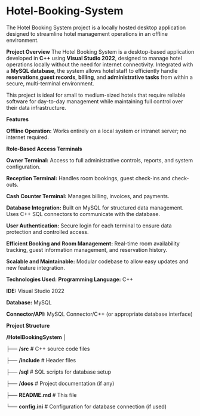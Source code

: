 # Hotel-Booking-System
The Hotel Booking System project is a locally hosted desktop application designed to streamline hotel management operations in an offline environment.

**Project Overview**
The Hotel Booking System is a desktop-based application developed in <b>C++</b> using **Visual Studio 2022**, designed to manage hotel operations locally without the need for internet connectivity. Integrated with a **MySQL database**, the system allows hotel staff to efficiently handle **reservations**,**guest records**, **billing**, and **administrative tasks** from within a secure, multi-terminal environment.

This project is ideal for small to medium-sized hotels that require reliable software for day-to-day management while maintaining full control over their data infrastructure.

**Features**

**Offline Operation:** Works entirely on a local system or intranet server; no internet required.

**Role-Based Access Terminals**

**Owner Terminal:** Access to full administrative controls, reports, and system configuration.

**Reception Terminal:** Handles room bookings, guest check-ins and check-outs.

**Cash Counter Terminal:** Manages billing, invoices, and payments.

**Database Integration:** Built on MySQL for structured data management. Uses C++ SQL connectors to communicate with the database.

**User Authentication:** Secure login for each terminal to ensure data protection and controlled access.

**Efficient Booking and Room Management:** Real-time room availability tracking, guest information management, and reservation history.

**Scalable and Maintainable:** Modular codebase to allow easy updates and new feature integration.

**Technologies Used:**
**Programming Language:** C++

**IDE:** Visual Studio 2022

**Database:** MySQL

**Connector/API:** MySQL Connector/C++ (or appropriate database interface)

**Project Structure**

**/HotelBookingSystem**
│

├── **/src**               # C++ source code files

├── **/include**          # Header files

├── **/sql**               # SQL scripts for database setup

├── **/docs**             # Project documentation (if any)

├── **README.md**          # This file

└── **config.ini**         # Configuration for database connection (if used)

